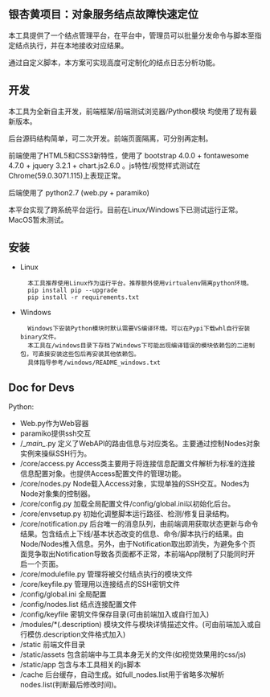## 银杏黄项目：对象服务结点故障快速定位

本工具提供了一个结点管理平台，在平台中，管理员可以批量分发命令与脚本至指定结点执行，并在本地接收对应结果。

通过自定义脚本，本方案可实现高度可定制化的结点日志分析功能。

## 开发

本工具为全新自主开发，前端框架/前端测试浏览器/Python模块 均使用了现有最新版本。

后台源码结构简单，可二次开发。前端页面隔离，可分别再定制。

前端使用了HTML5和CSS3新特性，使用了 bootstrap 4.0.0 + fontawesome 4.7.0 + jquery 3.2.1 + chart.js2.6.0 。js特性/视觉样式测试在Chrome(59.0.3071.115)上表现正常。

后端使用了 python2.7 (web.py + paramiko)

本平台实现了跨系统平台运行。目前在Linux/Windows下已测试运行正常。MacOS暂未测试。

## 安装
* Linux

        本工具推荐使用Linux作为运行平台。推荐额外使用virtualenv隔离python环境。
        pip install pip --upgrade
        pip install -r requirements.txt

* Windows

        Windows下安装Python模块时默认需要VS编译环境。可以在Pypi下载whl自行安装binary文件。
        本工具在/windows目录下存档了Windows下可能出现编译错误的模块依赖包的二进制包，可直接安装这些包后再安装其他依赖包。
        具体指导参考/windows/README_windows.txt



## Doc for Devs
Python:
* Web.py作为Web容器
* paramiko提供ssh交互
* /\__main\__.py 定义了WebAPI的路由信息与对应类名。主要通过控制Nodes对象实例来操纵SSH行为。
* /core/access.py Access类主要用于将连接信息配置文件解析为标准的连接信息配置对象。也提供Access配置文件的管理功能。
* /core/nodes.py Node载入Access对象，实现单独的SSH交互。Nodes为Node对象集的控制器。
* /core/config.py 加载全局配置文件/config/global.ini以初始化后台。
* /core/envsetup.py 初始化调整脚本运行路径、检测/修复目录结构。
* /core/notification.py 后台唯一的消息队列，由前端调用获取状态更新与命令结果。包含结点上下线/基本状态改变的信息、命令/脚本执行的结果。由Node/Nodes推入信息。另外，由于Notification取出即消失，为避免多个页面竞争取出Notification导致各页面都不正常，本前端App限制了只能同时开启一个页面。
* /core/modulefile.py 管理将被交付结点执行的模块文件
* /core/keyfile.py 管理用以连接结点的SSH密钥文件
* /config/global.ini 全局配置
* /config/nodes.list 结点连接配置文件
* /config/keyfile 密钥文件保存目录(可由前端加入或自行加入)
* /modules/\*(.description) 模块文件与模块详情描述文件。(可由前端加入或自行模仿.description文件格式加入)
* /static  前端文件目录
* /static/assets 包含前端中与工具本身无关的文件(如视觉效果用的css/js)
* /static/app 包含与本工具相关的js脚本
* /cache 后台缓存，自动生成。如full_nodes.list用于省略多次解析nodes.list(判断最后修改时间)。
